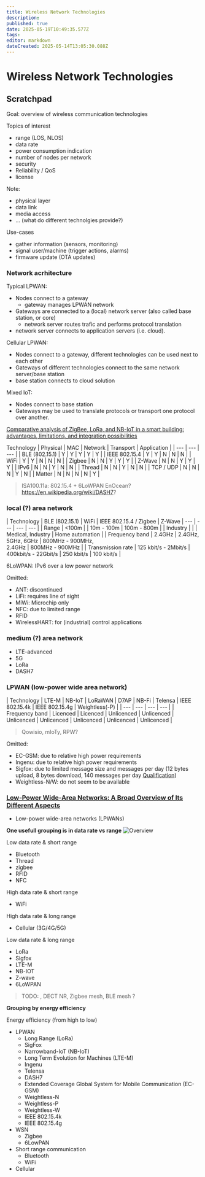 ```yaml
---
title: Wireless Network Technologies
description: 
published: true
date: 2025-05-19T10:49:35.577Z
tags: 
editor: markdown
dateCreated: 2025-05-14T13:05:30.088Z
---
```


# Wireless Network Technologies


## Scratchpad

Goal: overview of wireless communication technologies

Topics of interest
* range (LOS, NLOS)
* data rate
* power consumption indication
* number of nodes per network
* security
* Reliability / QoS
* license

Note:
* physical layer
* data link
* media access
* ... (what do different technolgies provide?)

Use-cases
* gather information (sensors, monitoring)
* signal user/machine (trigger actions, alarms)
* firmware update (OTA updates)



### Network acrhitecture

Typical LPWAN:
* Nodes connect to a gateway
  * gateway manages LPWAN network
* Gateways are connected to a (local) network server (also called base station, or core)
  * network server routes trafic and performs protocol translation 
* network server connects to application servers (i.e. cloud).

Cellular LPWAN:
* Nodes connect to a gateway, different technologies can be used next to each other
* Gateways of different technologies connect to the same network server/base station
* base station connects to cloud solution

Mixed IoT:
* Nodes connect to base station
* Gateways may be used to translate protocols or transport one protocol over another.

[Comparative analysis of ZigBee, LoRa, and NB-IoT in a smart building: advantages, limitations, and integration possibilities](https://www.researchgate.net/publication/387423926_Comparative_analysis_of_ZigBee_LoRa_and_NB-IoT_in_a_smart_building_advantages_limitations_and_integration_possibilities)


Technology | Physical | MAC | Network | Transport | Application |
| --- | --- | --- |
| BLE (802.15.1) | Y | Y | Y | Y | Y |
| IEEE 802.15.4 | Y | Y | N | N | N |
| WiFi | Y | Y | N | N | N |
| Zigbee | N | N | Y | Y | Y |
| Z-Wave | N | N | Y | Y | Y |
| IPv6 | N | N | Y | N | N |
| Thread | N | N | Y | N | N |
| TCP / UDP | N | N | N | Y | N |
| Matter | N | N | N | N | Y |

> ISA100.11a: 802.15.4 + 6LoWPAN
> EnOcean?
> https://en.wikipedia.org/wiki/DASH7?

### local (?) area network

| Technology | BLE (802.15.1) | WiFi | IEEE 802.15.4 / Zigbee | Z-Wave
| --- | --- | --- | --- |
| Range | <100m | | 10m - 100m | 100m - 800m |
| Industry | | | Medical, Industry | Home automation |
| Frequency band | 2.4GHz | 2.4GHz, 5GHz, 6GHz | 800MHz - 900MHz,<br>2.4GHz | 800MHz - 900MHz |
| Transmission rate | 125 kbit/s - 2Mbit/s | 400kbit/s - 22Gbit/s | 250 kbit/s | 100 kbit/s |

 6LoWPAN: IPv6 over a low power network



Omitted:
* ANT: discontinued
* LiFi: requires line of sight
* MiWi: Microchip only
* NFC: due to limited range
* RFID
* WirelessHART: for (industrial) control applications

### medium (?) area network

* LTE-advanced
* 5G
* LoRa
* DASH7

### LPWAN (low-power wide area network)

| Technology | LTE-M | NB-IoT | LoRaWAN | D7AP | NB-Fi | Telensa | IEEE 802.15.4k | IEEE 802.15.4g | Weightless(-P) | 
| --- | --- | --- | --- |
| Frequency band | Licenced | Licenced | Unlicenced | Unlicenced | Unlicenced | Unlicenced | Unlicenced | Unlicenced | Unlicenced |


> Qowisio, mIoTy, RPW?


Omitted:
* EC-GSM: due to relative high power requirements
* Ingenu: due to relative high power requirements
* Sigfox: due to limited message size and messages per day (12 bytes upload, 8 bytes download, 140 messages per day [Qualification](https://build.sigfox.com/study))
* Weightless-N/W: do not seem to be available

### [Low-Power Wide-Area Networks: A Broad Overview of Its Different Aspects](https://ieeexplore.ieee.org/abstract/document/9848798)
* Low-power wide-area networks (LPWANs)

**One usefull grouping is in data rate vs range**
![Overview](https://ieeexplore.ieee.org/mediastore/IEEE/content/media/6287639/9668973/9848798/cenke2-3196182-small.gif)

Low data rate & short range
* Bluetooth
* Thread
* zigbee
* RFID
* NFC

High data rate & short range
* WiFi

High data rate & long range
* Cellular (3G/4G/5G)

Low data rate & long range
* LoRa
* Sigfox
* LTE-M
* NB-IOT
* Z-wave
* 6LoWPAN

> TODO: , DECT NR, Zigbee mesh, BLE mesh ?

**Grouping by energy efficiency**

Energy efficiency (from high to low)
* LPWAN
  * Long Range (LoRa)
  * SigFox
  * Narrowband-IoT (NB-IoT)
  * Long Term Evolution for Machines (LTE-M)
  * Ingenu
  * Telensa
  * DASH7
  * Extended Coverage Global System for Mobile Communication (EC-GSM)
  * Weightless-N
  * Weightless-P
  * Weightless-W
  * IEEE 802.15.4k
  * IEEE 802.15.4g
* WSN
  * Zigbee
  * 6LowPAN
* Short range communication
  * Bluetooth
  * WiFi
* Cellular





